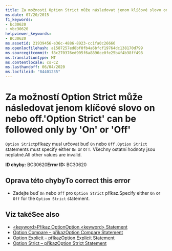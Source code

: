 ```yaml
---
title: Za možností Option Strict může následovat jenom klíčové slovo on nebo off.
ms.date: 07/20/2015
f1_keywords:
- bc30620
- vbc30620
helpviewer_keywords:
- BC30620
ms.assetid: 21939456-e36c-4886-8923-cc1fa0c26666
ms.openlocfilehash: a1587257ed8bf0fb4a6bfcf19764dc138170d799
ms.sourcegitcommit: f8c270376ed905f6a8896ce0fe25b4f4b38ff498
ms.translationtype: MT
ms.contentlocale: cs-CZ
ms.lasthandoff: 06/04/2020
ms.locfileid: "84401235"
---
```

# <a name="option-strict-can-be-followed-only-by-on-or-off"></a><span data-ttu-id="e2a41-102">Za možností Option Strict může následovat jenom klíčové slovo on nebo off.</span><span class="sxs-lookup"><span data-stu-id="e2a41-102">'Option Strict' can be followed only by 'On' or 'Off'</span></span>
<span data-ttu-id="e2a41-103">`Option Strict`příkazy musí určovat buď `On` nebo `Off` .</span><span class="sxs-lookup"><span data-stu-id="e2a41-103">`Option Strict` statements must specify either `On` or `Off`.</span></span> <span data-ttu-id="e2a41-104">Všechny ostatní hodnoty jsou neplatné.</span><span class="sxs-lookup"><span data-stu-id="e2a41-104">All other values are invalid.</span></span>  
  
 <span data-ttu-id="e2a41-105">**ID chyby:** BC30620</span><span class="sxs-lookup"><span data-stu-id="e2a41-105">**Error ID:** BC30620</span></span>  
  
## <a name="to-correct-this-error"></a><span data-ttu-id="e2a41-106">Oprava této chyby</span><span class="sxs-lookup"><span data-stu-id="e2a41-106">To correct this error</span></span>  
  
- <span data-ttu-id="e2a41-107">Zadejte buď `On` nebo `Off` pro `Option Strict` příkaz.</span><span class="sxs-lookup"><span data-stu-id="e2a41-107">Specify either `On` or `Off` for the `Option Strict` statement.</span></span>  
  
## <a name="see-also"></a><span data-ttu-id="e2a41-108">Viz také</span><span class="sxs-lookup"><span data-stu-id="e2a41-108">See also</span></span>

- [<span data-ttu-id="e2a41-109">\<keyword>Příkaz Option</span><span class="sxs-lookup"><span data-stu-id="e2a41-109">Option \<keyword> Statement</span></span>](../language-reference/statements/option-keyword-statement.md)
- [<span data-ttu-id="e2a41-110">Option Compare – příkaz</span><span class="sxs-lookup"><span data-stu-id="e2a41-110">Option Compare Statement</span></span>](../language-reference/statements/option-compare-statement.md)
- [<span data-ttu-id="e2a41-111">Option Explicit – příkaz</span><span class="sxs-lookup"><span data-stu-id="e2a41-111">Option Explicit Statement</span></span>](../language-reference/statements/option-explicit-statement.md)
- [<span data-ttu-id="e2a41-112">Option Strict – příkaz</span><span class="sxs-lookup"><span data-stu-id="e2a41-112">Option Strict Statement</span></span>](../language-reference/statements/option-strict-statement.md)
